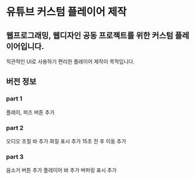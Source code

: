 # 유튜브 커스텀 플레이어 제작

## 웹프로그래밍, 웹디자인 공동 프로젝트를 위한 커스텀 플레이어입니다.

직관적인 UI로 사용하기 편리한 플레이어 제작이 목적입니다.

## 버전 정보

### part 1

플레이, 퍼즈 버튼 추가

### part 2

오디오 조절 바 추가
화질 표시 추가
15초 전 후 이동 추가

### part 3

음소거 버튼 추가
플레이어 바 추가
버퍼링 표시 추가
